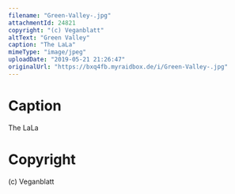 ```yaml
---
filename: "Green-Valley-.jpg"
attachmentId: 24821
copyright: "(c) Veganblatt"
altText: "Green Valley"
caption: "The LaLa"
mimeType: "image/jpeg"
uploadDate: "2019-05-21 21:26:47"
originalUrl: "https://bxq4fb.myraidbox.de/i/Green-Valley-.jpg"
---
```


# Caption

The LaLa

# Copyright

(c) Veganblatt
